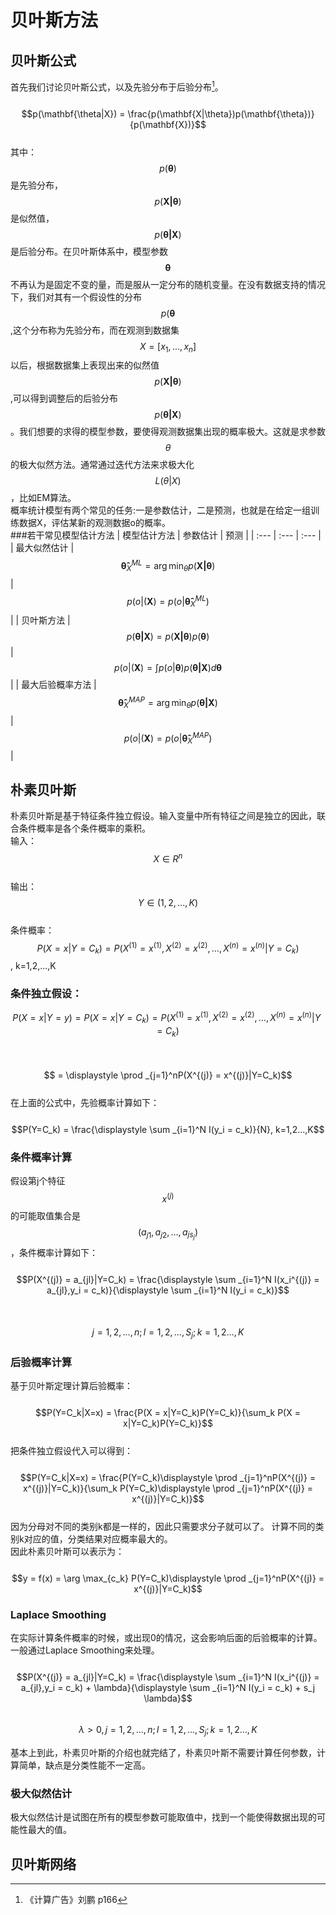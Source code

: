 # 贝叶斯方法

## 贝叶斯公式

首先我们讨论贝叶斯公式，以及先验分布于后验分布[^1]。  
  $$p(\mathbf{\theta|X}) = \frac{p(\mathbf{X|\theta})p(\mathbf{\theta})}{p(\mathbf{X})}$$  
其中：$$p(\mathbf{\theta})$$是先验分布，$$p(\mathbf{X|\theta})$$是似然值，$$p(\mathbf{\theta|X})$$是后验分布。在贝叶斯体系中，模型参数$$\mathbf{\theta}$$不再认为是固定不变的量，而是服从一定分布的随机变量。在没有数据支持的情况下，我们对其有一个假设性的分布$$p(\mathbf{\theta}$$,这个分布称为先验分布，而在观测到数据集$$X=[x_1,...,x_n]$$以后，根据数据集上表现出来的似然值$$p(\mathbf{X|\theta})$$,可以得到调整后的后验分布$$p(\mathbf{\theta|X})$$。我们想要的求得的模型参数，要使得观测数据集出现的概率极大。这就是求参数$$\theta$$的极大似然方法。通常通过迭代方法来求极大化$$L(\theta|X)$$，比如EM算法。         
概率统计模型有两个常见的任务:一是参数估计，二是预测，也就是在给定一组训练数据X，评估某新的观测数据o的概率。  
###若干常见模型估计方法
| 模型估计方法 | 参数估计 | 预测 |
| :--- | :--- | :--- |
| 最大似然估计 | $$\mathbf{\hat \theta}_X^{ML}= \arg \min_{\theta}p(\mathbf{X|\theta})$$| $$p(o|(\mathbf{X})=p(o|\mathbf{\hat \theta}_X^{ML})$$ |
| 贝叶斯方法 |  $$p(\mathbf{\theta|X})=p(\mathbf{X|\theta})p(\mathbf{\theta})$$| $$p(o|(\mathbf{X})= \int p(o|\mathbf{\theta})p(\mathbf{\theta|X})d\mathbf{\theta}$$ |
| 最大后验概率方法 |$$\mathbf{\hat \theta}_X^{MAP}= \arg \min_{\theta}p(\mathbf{\theta|X})$$| $$p(o|(\mathbf{X})=p(o|\mathbf{\hat \theta}_X^{MAP})$$ |

## 朴素贝叶斯

朴素贝叶斯是基于特征条件独立假设。输入变量中所有特征之间是独立的因此，联合条件概率是各个条件概率的乘积。  
输入：$$X \in R^n$$  
输出： $$Y \in (1,2,...,K)$$  
条件概率：  $$P(X=x|Y=C_k) = P(X^{(1)} = x^{(1)},X^{(2)} = x^{(2)},...,X^{(n)} = x^{(n)}|Y=C_k)$$,  k=1,2,...,K

### 条件独立假设：

$$P(X=x|Y=y) = P(X=x|Y=C_k) = P(X^{(1)} = x^{(1)},X^{(2)} = x^{(2)},...,X^{(n)} = x^{(n)}|Y=C_k)$$  
  $$ = \displaystyle \prod _{j=1}^nP(X^{(j)} = x^{(j)}|Y=C_k)$$  
在上面的公式中，先验概率计算如下：  
  $$P(Y=C_k) = \frac{\displaystyle \sum _{i=1}^N I(y_i = c_k)}{N}, k=1,2...,K$$

### 条件概率计算

假设第j个特征$$x^{(j)}$$的可能取值集合是$$(a_{j1},a_{j2},...,a_{js_j})$$，条件概率计算如下：  
  $$P(X^{(j)} = a_{jl}|Y=C_k) = \frac{\displaystyle \sum _{i=1}^N I(x_i^{(j)} = a_{jl},y_i = c_k)}{\displaystyle \sum _{i=1}^N I(y_i = c_k)}$$  
  $$j=1,2,...,n; l =1,2,...,S_j; k=1,2...,K$$

### 后验概率计算

基于贝叶斯定理计算后验概率：  
  $$P(Y=C_k|X=x) = \frac{P(X = x|Y=C_k)P(Y=C_k)}{\sum_k P(X = x|Y=C_k)P(Y=C_k)}$$  
把条件独立假设代入可以得到：  
  $$P(Y=C_k|X=x) = \frac{P(Y=C_k)\displaystyle \prod _{j=1}^nP(X^{(j)} = x^{(j)}|Y=C_k)}{\sum_k P(Y=C_k)\displaystyle \prod _{j=1}^nP(X^{(j)} = x^{(j)}|Y=C_k)}$$  
因为分母对不同的类别k都是一样的，因此只需要求分子就可以了。 计算不同的类别k对应的值，分类结果对应概率最大的。  
因此朴素贝叶斯可以表示为：  
      $$y = f(x) = \arg \max_{c_k} P(Y=C_k)\displaystyle \prod _{j=1}^nP(X^{(j)} = x^{(j)}|Y=C_k)$$

### Laplace Smoothing

在实际计算条件概率的时候，或出现0的情况，这会影响后面的后验概率的计算。一般通过Laplace Smoothing来处理。  
  $$P(X^{(j)} = a_{jl}|Y=C_k) = \frac{\displaystyle \sum _{i=1}^N I(x_i^{(j)} = a_{jl},y_i = c_k) + \lambda}{\displaystyle \sum _{i=1}^N I(y_i = c_k) + s_j \lambda}$$  
$$\lambda > 0, j=1,2,...,n; l =1,2,...,S_j; k=1,2...,K$$

基本上到此，朴素贝叶斯的介绍也就完结了，朴素贝叶斯不需要计算任何参数，计算简单，缺点是分类性能不一定高。


### 极大似然估计

极大似然估计是试图在所有的模型参数可能取值中，找到一个能使得数据出现的可能性最大的值。

## 贝叶斯网络

[^1]: 《计算广告》刘鹏  p166

